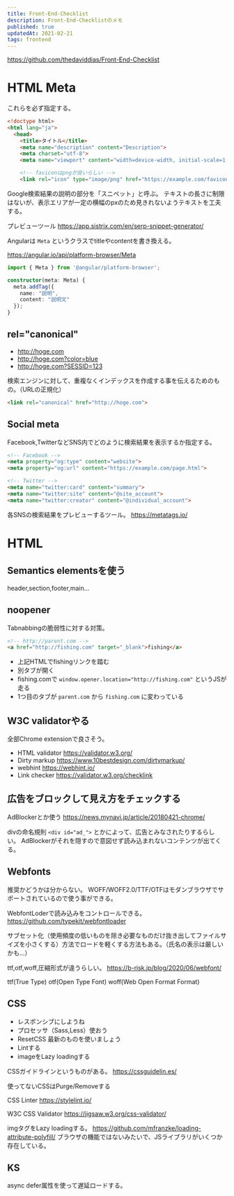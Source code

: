 ```yaml
---
title: Front-End-Checklist
description: Front-End-Checklistのメモ
published: true
updatedAt: 2021-02-21
tags: frontend
---
```


https://github.com/thedaviddias/Front-End-Checklist

# HTML Meta

これらを必ず指定する。

```html
<!doctype html>
<html lang="ja">
  <head>
    <title>タイトル</title>
    <meta name="description" content="Description">
    <meta charset="utf-8">
    <meta name="viewport" content="width=device-width, initial-scale=1, viewport-fit=cover">

    <!-- faviconはpngが良いらしい -->
    <link rel="icon" type="image/png" href="https://example.com/favicon.png">
```

Google検索結果の説明の部分を「スニペット」と呼ぶ。
テキストの長さに制限はないが、表示エリアが一定の横幅のpxのため見きれないようテキストを工夫する。

プレビューツール
https://app.sistrix.com/en/serp-snippet-generator/

Angularは `Meta` というクラスでtitleやcontentを書き換える。

https://angular.io/api/platform-browser/Meta

```ts
import { Meta } from '@angular/platform-browser';

constructor(meta: Meta) {
  meta.addTag({
    name: "説明",
    content: "説明文"
  });
}
```

## rel="canonical"

- http://hoge.com
- http://hoge.com?color=blue
- http://hoge.com?SESSID=123

検索エンジンに対して、重複なくインデックスを作成する事を伝えるためのもの。（URLの正規化）

```html
<link rel="canonical" href="http://hoge.com">
```

## Social meta

Facebook,TwitterなどSNS内でどのように検索結果を表示するか指定する。

```html
<!-- Facebook -->
<meta property="og:type" content="website">
<meta property="og:url" content="https://example.com/page.html">

<!-- Twitter -->
<meta name="twitter:card" content="summary">
<meta name="twitter:site" content="@site_account">
<meta name="twitter:creator" content="@individual_account">
```

各SNSの検索結果をプレビューするツール。
https://metatags.io/

# HTML

## Semantics elementsを使う

header,section,footer,main...

## noopener

Tabnabbingの脆弱性に対する対策。

```html
<!-- http://parent.com -->
<a href="http://fishing.com" target="_blank">fishing</a>
```

- 上記HTMLでfishingリンクを踏む
- 別タブが開く
- fishing.comで `window.opener.location="http://fishing.com"` というJSが走る
- 1つ目のタブが `parent.com` から `fishing.com` に変わっている

## W3C validatorやる

全部Chrome extensionで良さそう。

- HTML validator https://validator.w3.org/
- Dirty markup https://www.10bestdesign.com/dirtymarkup/
- webhint https://webhint.io/
- Link checker https://validator.w3.org/checklink

## 広告をブロックして見え方をチェックする

AdBlockerとか使う
https://news.mynavi.jp/article/20180421-chrome/

divの命名規則 `<div id="ad_">` とかによって、広告とみなされたりするらしい。
AdBlockerがそれを隠すので意図せず読み込まれないコンテンツが出てくる。

## Webfonts

推奨かどうかは分からない。
WOFF/WOFF2.0/TTF/OTFはモダンブラウザでサポートされているので使う事ができる。

WebfontLoderで読み込みをコントロールできる。
https://github.com/typekit/webfontloader

サブセット化（使用頻度の低いものを除き必要なものだけ抜き出してファイルサイズを小さくする）方法でロードを軽くする方法もある。（氏名の表示は厳しいかも...）

ttf,otf,woff,圧縮形式が違うらしい。
https://b-risk.jp/blog/2020/06/webfont/

ttf(True Type)
otf(Open Type Font)
woff(Web Open Format Format)

## CSS

- レスポンシブにしようね
- プロセッサ（Sass,Less）使おう
- ResetCSS 最新のものを使いましょう
- Lintする
- imageをLazy loadingする

CSSガイドラインというものがある。
https://cssguidelin.es/

使ってないCSSはPurge/Removeする

CSS Linter
https://stylelint.io/

W3C CSS Validator
https://jigsaw.w3.org/css-validator/

imgタグをLazy loadingする。
https://github.com/mfranzke/loading-attribute-polyfill/
ブラウザの機能ではないみたいで、JSライブラリがいくつか存在している。

## KS

async defer属性を使って遅延ロードする。
